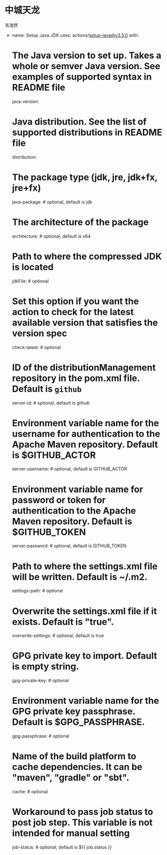 # 中城天龙
韦浩然
- name: Setup Java JDK
  uses: actions/setup-java@v3.5.0
  with:
    # The Java version to set up. Takes a whole or semver Java version. See examples of supported syntax in README file
    java-version: 
    # Java distribution. See the list of supported distributions in README file
    distribution: 
    # The package type (jdk, jre, jdk+fx, jre+fx)
    java-package: # optional, default is jdk
    # The architecture of the package
    architecture: # optional, default is x64
    # Path to where the compressed JDK is located
    jdkFile: # optional
    # Set this option if you want the action to check for the latest available version that satisfies the version spec
    check-latest: # optional
    # ID of the distributionManagement repository in the pom.xml file. Default is `github`
    server-id: # optional, default is github
    # Environment variable name for the username for authentication to the Apache Maven repository. Default is $GITHUB_ACTOR
    server-username: # optional, default is GITHUB_ACTOR
    # Environment variable name for password or token for authentication to the Apache Maven repository. Default is $GITHUB_TOKEN
    server-password: # optional, default is GITHUB_TOKEN
    # Path to where the settings.xml file will be written. Default is ~/.m2.
    settings-path: # optional
    # Overwrite the settings.xml file if it exists. Default is "true".
    overwrite-settings: # optional, default is true
    # GPG private key to import. Default is empty string.
    gpg-private-key: # optional
    # Environment variable name for the GPG private key passphrase. Default is $GPG_PASSPHRASE.
    gpg-passphrase: # optional
    # Name of the build platform to cache dependencies. It can be "maven", "gradle" or "sbt".
    cache: # optional
    # Workaround to pass job status to post job step. This variable is not intended for manual setting
    job-status: # optional, default is ${{ job.status }}
